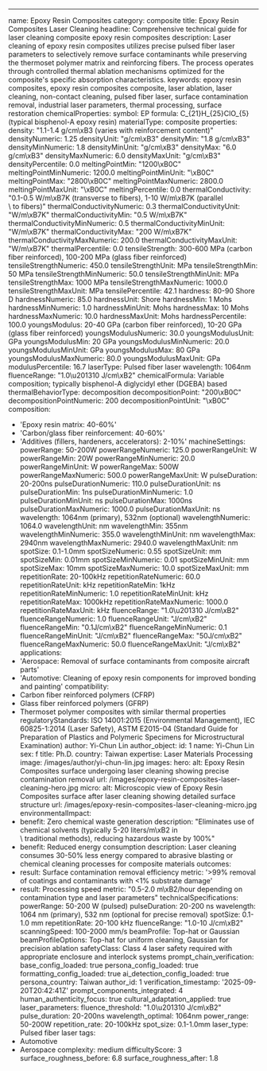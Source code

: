 ---
name: Epoxy Resin Composites
category: composite
title: Epoxy Resin Composites Laser Cleaning
headline: Comprehensive technical guide for laser cleaning composite epoxy resin composites
description: Laser cleaning of epoxy resin composites utilizes precise pulsed fiber
  laser parameters to selectively remove surface contaminants while preserving the
  thermoset polymer matrix and reinforcing fibers. The process operates through controlled
  thermal ablation mechanisms optimized for the composite's specific absorption characteristics.
keywords: epoxy resin composites, epoxy resin composites composite, laser ablation,
  laser cleaning, non-contact cleaning, pulsed fiber laser, surface contamination
  removal, industrial laser parameters, thermal processing, surface restoration
chemicalProperties:
  symbol: EP
  formula: C_{21}H_{25}ClO_{5} (typical bisphenol-A epoxy resin)
  materialType: composite
properties:
  density: "1.1-1.4 g/cm\xB3 (varies with reinforcement content)"
  densityNumeric: 1.25
  densityUnit: "g/cm\xB3"
  densityMin: "1.8 g/cm\xB3"
  densityMinNumeric: 1.8
  densityMinUnit: "g/cm\xB3"
  densityMax: "6.0 g/cm\xB3"
  densityMaxNumeric: 6.0
  densityMaxUnit: "g/cm\xB3"
  densityPercentile: 0.0
  meltingPointMin: "1200\xB0C"
  meltingPointMinNumeric: 1200.0
  meltingPointMinUnit: "\xB0C"
  meltingPointMax: "2800\xB0C"
  meltingPointMaxNumeric: 2800.0
  meltingPointMaxUnit: "\xB0C"
  meltingPercentile: 0.0
  thermalConductivity: "0.1-0.5 W/m\xB7K (transverse to fibers), 1-10 W/m\xB7K (parallel\
    \ to fibers)"
  thermalConductivityNumeric: 0.3
  thermalConductivityUnit: "W/m\xB7K"
  thermalConductivityMin: "0.5 W/m\xB7K"
  thermalConductivityMinNumeric: 0.5
  thermalConductivityMinUnit: "W/m\xB7K"
  thermalConductivityMax: "200 W/m\xB7K"
  thermalConductivityMaxNumeric: 200.0
  thermalConductivityMaxUnit: "W/m\xB7K"
  thermalPercentile: 0.0
  tensileStrength: 300-600 MPa (carbon fiber reinforced), 100-200 MPa (glass fiber
    reinforced)
  tensileStrengthNumeric: 450.0
  tensileStrengthUnit: MPa
  tensileStrengthMin: 50 MPa
  tensileStrengthMinNumeric: 50.0
  tensileStrengthMinUnit: MPa
  tensileStrengthMax: 1000 MPa
  tensileStrengthMaxNumeric: 1000.0
  tensileStrengthMaxUnit: MPa
  tensilePercentile: 42.1
  hardness: 80-90 Shore D
  hardnessNumeric: 85.0
  hardnessUnit: Shore
  hardnessMin: 1 Mohs
  hardnessMinNumeric: 1.0
  hardnessMinUnit: Mohs
  hardnessMax: 10 Mohs
  hardnessMaxNumeric: 10.0
  hardnessMaxUnit: Mohs
  hardnessPercentile: 100.0
  youngsModulus: 20-40 GPa (carbon fiber reinforced), 10-20 GPa (glass fiber reinforced)
  youngsModulusNumeric: 30.0
  youngsModulusUnit: GPa
  youngsModulusMin: 20 GPa
  youngsModulusMinNumeric: 20.0
  youngsModulusMinUnit: GPa
  youngsModulusMax: 80 GPa
  youngsModulusMaxNumeric: 80.0
  youngsModulusMaxUnit: GPa
  modulusPercentile: 16.7
  laserType: Pulsed fiber laser
  wavelength: 1064nm
  fluenceRange: "1.0\u201310 J/cm\xB2"
  chemicalFormula: Variable composition; typically bisphenol-A diglycidyl ether (DGEBA)
    based
  thermalBehaviorType: decomposition
  decompositionPoint: "200\xB0C"
  decompositionPointNumeric: 200
  decompositionPointUnit: "\xB0C"
composition:
- 'Epoxy resin matrix: 40-60%'
- 'Carbon/glass fiber reinforcement: 40-60%'
- 'Additives (fillers, hardeners, accelerators): 2-10%'
machineSettings:
  powerRange: 50-200W
  powerRangeNumeric: 125.0
  powerRangeUnit: W
  powerRangeMin: 20W
  powerRangeMinNumeric: 20.0
  powerRangeMinUnit: W
  powerRangeMax: 500W
  powerRangeMaxNumeric: 500.0
  powerRangeMaxUnit: W
  pulseDuration: 20-200ns
  pulseDurationNumeric: 110.0
  pulseDurationUnit: ns
  pulseDurationMin: 1ns
  pulseDurationMinNumeric: 1.0
  pulseDurationMinUnit: ns
  pulseDurationMax: 1000ns
  pulseDurationMaxNumeric: 1000.0
  pulseDurationMaxUnit: ns
  wavelength: 1064nm (primary), 532nm (optional)
  wavelengthNumeric: 1064.0
  wavelengthUnit: nm
  wavelengthMin: 355nm
  wavelengthMinNumeric: 355.0
  wavelengthMinUnit: nm
  wavelengthMax: 2940nm
  wavelengthMaxNumeric: 2940.0
  wavelengthMaxUnit: nm
  spotSize: 0.1-1.0mm
  spotSizeNumeric: 0.55
  spotSizeUnit: mm
  spotSizeMin: 0.01mm
  spotSizeMinNumeric: 0.01
  spotSizeMinUnit: mm
  spotSizeMax: 10mm
  spotSizeMaxNumeric: 10.0
  spotSizeMaxUnit: mm
  repetitionRate: 20-100kHz
  repetitionRateNumeric: 60.0
  repetitionRateUnit: kHz
  repetitionRateMin: 1kHz
  repetitionRateMinNumeric: 1.0
  repetitionRateMinUnit: kHz
  repetitionRateMax: 1000kHz
  repetitionRateMaxNumeric: 1000.0
  repetitionRateMaxUnit: kHz
  fluenceRange: "1.0\u201310 J/cm\xB2"
  fluenceRangeNumeric: 1.0
  fluenceRangeUnit: "J/cm\xB2"
  fluenceRangeMin: "0.1J/cm\xB2"
  fluenceRangeMinNumeric: 0.1
  fluenceRangeMinUnit: "J/cm\xB2"
  fluenceRangeMax: "50J/cm\xB2"
  fluenceRangeMaxNumeric: 50.0
  fluenceRangeMaxUnit: "J/cm\xB2"
applications:
- 'Aerospace: Removal of surface contaminants from composite aircraft parts'
- 'Automotive: Cleaning of epoxy resin components for improved bonding and painting'
compatibility:
- Carbon fiber reinforced polymers (CFRP)
- Glass fiber reinforced polymers (GFRP)
- Thermoset polymer composites with similar thermal properties
regulatoryStandards: ISO 14001:2015 (Environmental Management), IEC 60825-1:2014 (Laser
  Safety), ASTM E2015-04 (Standard Guide for Preparation of Plastics and Polymeric
  Specimens for Microstructural Examination)
author: Yi-Chun Lin
author_object:
  id: 1
  name: Yi-Chun Lin
  sex: f
  title: Ph.D.
  country: Taiwan
  expertise: Laser Materials Processing
  image: /images/author/yi-chun-lin.jpg
images:
  hero:
    alt: Epoxy Resin Composites surface undergoing laser cleaning showing precise
      contamination removal
    url: /images/epoxy-resin-composites-laser-cleaning-hero.jpg
  micro:
    alt: Microscopic view of Epoxy Resin Composites surface after laser cleaning showing
      detailed surface structure
    url: /images/epoxy-resin-composites-laser-cleaning-micro.jpg
environmentalImpact:
- benefit: Zero chemical waste generation
  description: "Eliminates use of chemical solvents (typically 5-20 liters/m\xB2 in\
    \ traditional methods), reducing hazardous waste by 100%"
- benefit: Reduced energy consumption
  description: Laser cleaning consumes 30-50% less energy compared to abrasive blasting
    or chemical cleaning processes for composite materials
outcomes:
- result: Surface contamination removal efficiency
  metric: '>99% removal of coatings and contaminants with <1% substrate damage'
- result: Processing speed
  metric: "0.5-2.0 m\xB2/hour depending on contamination type and laser parameters"
technicalSpecifications:
  powerRange: 50-200 W (pulsed)
  pulseDuration: 20-200 ns
  wavelength: 1064 nm (primary), 532 nm (optional for precise removal)
  spotSize: 0.1-1.0 mm
  repetitionRate: 20-100 kHz
  fluenceRange: "1.0-10 J/cm\xB2"
  scanningSpeed: 100-2000 mm/s
  beamProfile: Top-hat or Gaussian
  beamProfileOptions: Top-hat for uniform cleaning, Gaussian for precision ablation
  safetyClass: Class 4 laser safety required with appropriate enclosure and interlock
    systems
prompt_chain_verification:
  base_config_loaded: true
  persona_config_loaded: true
  formatting_config_loaded: true
  ai_detection_config_loaded: true
  persona_country: Taiwan
  author_id: 1
  verification_timestamp: '2025-09-20T20:42:41Z'
  prompt_components_integrated: 4
  human_authenticity_focus: true
  cultural_adaptation_applied: true
laser_parameters:
  fluence_threshold: "1.0\u201310 J/cm\xB2"
  pulse_duration: 20-200ns
  wavelength_optimal: 1064nm
  power_range: 50-200W
  repetition_rate: 20-100kHz
  spot_size: 0.1-1.0mm
  laser_type: Pulsed fiber laser
tags:
- Automotive
- Aerospace
complexity: medium
difficultyScore: 3
surface_roughness_before: 6.8
surface_roughness_after: 1.8
